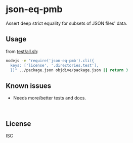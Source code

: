 ﻿
<!--#echo json="package.json" key="name" underline="=" -->
json-eq-pmb
===========
<!--/#echo -->

<!--#echo json="package.json" key="description" -->
Assert deep strict equality for subsets of JSON files&#39; data.
<!--/#echo -->


Usage
-----

from [test/all.sh](test/all.sh):

<!--#include file="test/all.sh" start="  ##u" stop="  ##r"
  outdent="  " code="bash" -->
<!--#verbatim lncnt="5" -->
```bash
nodejs -e "require('json-eq-pmb').cli({
  keys: ['license', '.directories.test'],
  })" ../package.json objdive/package.json || return 3
```
<!--/include-->



<!--#toc stop="scan" -->



Known issues
------------

* Needs more/better tests and docs.




&nbsp;


License
-------
<!--#echo json="package.json" key=".license" -->
ISC
<!--/#echo -->
